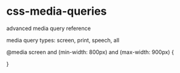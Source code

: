 # css-media-queries

advanced media query reference

media query types:
screen, print, speech, all

<link rel="stylesheet" href="#" media="screen" />
@media screen and (min-width: 800px) and (max-width: 900px) {

}
